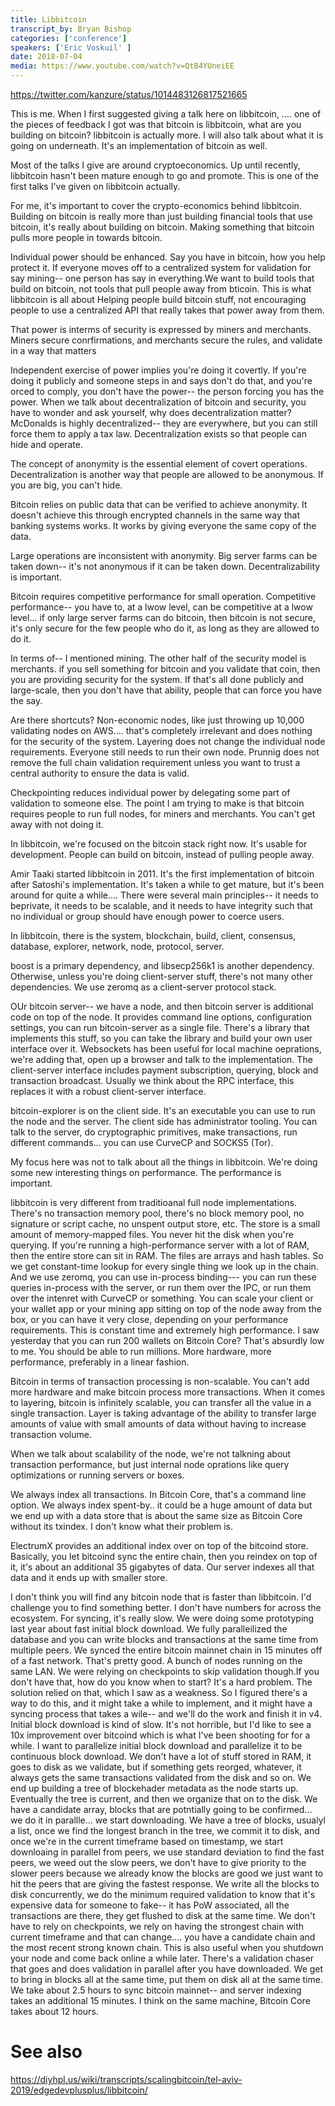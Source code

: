 ```yaml
---
title: Libbitcoin
transcript_by: Bryan Bishop
categories: ['conference']
speakers: ['Eric Voskuil' ]
date: 2018-07-04
media: https://www.youtube.com/watch?v=QtB4YUneiEE
---
```


<https://twitter.com/kanzure/status/1014483126817521665>

This is me. When I first suggested giving a talk here on libbitcoin, ....  one of the pieces of feedback I got was that bitcoin is libbitcoin, what are you building on bitcoin? libbitcoin is actually more. I will also talk about what it is going on underneath. It's an implementation of bitcoin as well.

Most of the talks I give are around cryptoeconomics. Up until recently, libbitcoin hasn't been mature enough to go and promote. This is one of the first talks I've given on libbitcoin actually.

For me, it's important to cover the crypto-economics behind libbitcoin. Building on bitcoin is really more than just building financial tools that use bitcoin, it's really about building on bitcoin. Making something that bitcoin pulls more people in towards bitcoin.

Individual power should be enhanced. Say you have in bitcoin, how you help protect it. If everyone moves off to a centralized system for validation for say mining-- one person has say in everything.We want to build tools that build on bitcoin, not tools that pull people away from bticoin. This is what libbitcoin is all about Helping people build bitcoin stuff, not encouraging people to use a centralized API that really takes that power away from them.

That power is interms of security is expressed by miners and merchants. Miners secure conrfirmations, and merchants secure the rules, and validate in a way that matters

Independent exercise of power implies you're doing it covertly. If you're doing it publicly and someone steps in and says don't do that, and you're orced to comply, you don't have the power-- the person forcing you has the power. When we talk about decentralization of bitcoin and security, you have to wonder and ask yourself, why does decentralization matter? McDonalds is highly decentralized-- they are everywhere, but you can still force them to apply a tax law. Decentralization exists so that people can hide and operate.

The concept of anonymity is the essential element of covert operations. Decentralization is another way that people are allowed to be anonymous. If you are big, you can't hide.

Bitcoin relies on public data that can be verified to achieve anonymity. It doesn't achieve this through encrypted channels in the same way that banking systems works. It works by giving everyone the same copy of the data.

Large operations are inconsistent with anonymity. Big server farms can be taken down-- it's not anonymous if it can be taken down. Decentralizability is important.

Bitcoin requires competitive performance for small operation. Competitive performance-- you have to, at a lwow level, can be competitive at a lwow level... if only large server farms can do bitcoin, then bitcoin is not secure, it's only secure for the few people who do it, as long as they are allowed to do it.

In terms of-- I mentioned mining. The other half of the security model is merchants. if you sell something for bitcoin and you validate that coin, then you are providing security for the system. If that's all done publicly and large-scale, then you don't have that ability, people that can force you have the say.

Are there shortcuts? Non-economic nodes, like just throwing up 10,000 validating nodes on AWS.... that's completely irrelevant and does nothing for the security of the system. Layering does not change the individual node requirements. Everyone still needs to run their own node. Prunnig does not remove the full chain validation requirement unless you want to trust a central authority to ensure the data is valid.

Checkpointing reduces individual power by delegating some part of validation to someone else. The point I am trying to make is that bitcoin requires people to run full nodes, for miners and merchants. You can't get away with not doing it.

In libbitcoin, we're focused on the bitcoin stack right now. It's usable for development. People can build on bitcoin, instead of pulling people away.

Amir Taaki started libbitcoin in 2011. It's the first implementation of bitcoin after Satoshi's implementation. It's taken a while to get mature, but it's been around for quite a while.... There were several main principles-- it needs to beprivate, it needs to be scalable, and it needs to have integrity such that no individual or group should have enough power to coerce users.

In libbitcoin, there is the system, blockchain, build, client, consensus, database, explorer, network, node, protocol, server.

boost is a primary dependency, and libsecp256k1 is another dependency. Otherwise, unless you're doing client-server stuff, there's not many other dependencies. We use zeromq as a client-server protocol stack.

OUr bitcoin server-- we have a node, and then bitcoin server is additional code on top of the node. It provides command line options, configuration settings, you can run bitcoin-server as a single file. There's a library that implements this stuff, so you can take the library and build your own user interface over it. Websockets has been useful for local machine oeprations, we're adding that, open up a browser and talk to the implementation. The client-server interface includes payment subscription, querying, block and transaction broadcast. Usually we think about the RPC interface, this replaces it with a robust client-server interface.

bitcoin-explorer is on the client side. It's an executable you can use to run the node and the server. The client side has administrator tooling. You can talk to the server, do cryptographic primitives, make transactions, run different commands... you can use CurveCP and SOCKS5 (Tor).

My focus here was not to talk about all the things in libbitcoin. We're doing some new interesting things on performance. The performance is important.

libbitcoin is very different from traditioanal full node implementations. There's no transaction memory pool, there's no block memory pool, no signature or script cache, no unspent output store, etc. The store is a small amount of memory-mapped files. You never hit the disk when you're querying. If you're running a high-performance server with a lot of RAM, then the entire store can sit in RAM. The files are arrays and hash tables. So we get constant-time lookup for every single thing we look up in the chain. And we use zeromq, you can use in-process binding--- you can run these queries in-process with the server, or run them over the IPC, or run them over the intenret with CurveCP or something. You can scale your client or your wallet app or your mining app sitting on top of the node away from the box, or you can have it very close, depending on your performance requirements. This is constant time and extremely high performance. I saw yesterday that you can run 200 wallets on Bitcoin Core? That's absurdly low to me. You should be able to run millions. More hardware, more performance, preferably in a linear fashion.

Bitcoin in terms of transaction processing is non-scalable. You can't add more hardware and make bitcoin process more transactions. When it comes to layering, bitcoin is infinitely scalable, you can transfer all the value in a single transaction. Layer is taking advantage of the ability to transfer large amounts of value with small amounts of data without having to increase transaction volume.

When we talk about scalability of the node, we're not talkning about transaction performance, but just internal node oprations like query optimizations or running servers or boxes.

We always index all transactions. In Bitcoin Core, that's a command line option. We always index spent-by.. it could be a huge amount of data but we end up with a data store that is about the same size as Bitcoin Core without its txindex. I don't know what their problem is.

ElectrumX provides an additional index over on top of the bitcoind store. Basically, you let bitcoind sync the entire chain, then you reindex on top of it, it's about an additional 35 gigabytes of data. Our server indexes all that data and it ends up with smaller store.

I don't think you will find any bitcoin node that is faster than libbitcoin. I'd challenge you to find something better. I don't have numbers for across the ecosystem. For syncing, it's really slow. We were doing some prototyping last year about fast initial block download. We fully paralleilized the database and you can write blocks and transactions at the same time from multiple peers. We synced the entire bitcoin mainnet chain in 15 minutes off of a fast network. That's pretty good. A bunch of nodes running on the same LAN. We were relying on checkpoints to skip validation though.If you don't have that, how do you know when to start? It's a hard problem. The solution relied on that, which I saw as a weakness. So I figured there's a way to do this, and it might take a while to implement, and it might have a syncing process that takes a wile-- and we'll do the work and finish it in v4. Initial block download is kind of slow. It's not horrible, but I'd like to see a 10x improvement over bitcoind which is what I've been shooting for for a while. I want to parallelize initial block download and parallelize it to be continuous block download. We don't have a lot of stuff stored in RAM, it goes to disk as we validate, but if something gets reorged, whatever, it always gets the same transactions validated from the disk and so on. We end up building a tree of blockehader metadata as the node starts up. Eventually the tree is current, and then we organize that on to the disk. We have a candidate array, blocks that are potntially going to be confirmed... we do it in parallle... we start downloading. We have a tree of blocks, usualyl a list, once we find the longest branch in the tree, we commit it to disk, and once we're in the current timeframe based on timestamp, we start downloaing in parallel from peers, we use standard deviation to find the fast peers, we weed out the slow peers, we don't have to give priority to the slower peers because we already know the blocks are good we just want to hit the peers that are giving the fastest response. We write all the blocks to disk concurrently, we do the minimum required validation to know that it's expensive data for someone to fake-- it has PoW associated, all the transactions are there, they get flushed to disk at the same time. We don't have to rely on checkpoints, we rely on having the strongest chain with current timeframe and that can change.... you have a candidate chain and the most recent strong known chain. This is also useful when you shutdown your node and come back online a while later. There's a validation chaser that goes and does validation in parallel after you have downloaded. We get to bring in blocks all at the same time, put them on disk all at the same time. We take about 2.5 hours to sync bitcoin mainnet-- and server indexing takes an additional 15 minutes.  I think on the same machine, Bitcoin Core takes about 12 hours.

# See also

<https://diyhpl.us/wiki/transcripts/scalingbitcoin/tel-aviv-2019/edgedevplusplus/libbitcoin/>
